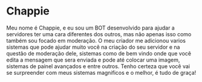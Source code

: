# Chappie
Meu nome é Chappie, e eu sou um BOT desenvolvido para ajudar a servidores ter uma cara diferentes dos outros, mas não apenas isso como também sou focado em moderação.  O meu criador me adicionou varios sistemas que pode ajudar muito você na criação do seu servidor e na questão de moderação dele, sistemas como de bem vindo onde que você edita a mensagem que sera enviada e pode até colocar uma imagem, sistemas de painel avançados e entre outros.  Tenho certeza que você vai se surpreender com meus sistemas magnificos e o melhor, é tudo de graça! 
